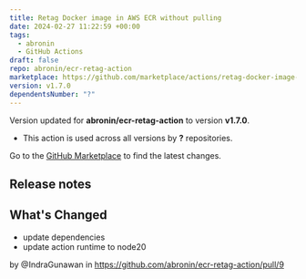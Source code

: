 ```yaml
---
title: Retag Docker image in AWS ECR without pulling
date: 2024-02-27 11:22:59 +00:00
tags:
  - abronin
  - GitHub Actions
draft: false
repo: abronin/ecr-retag-action
marketplace: https://github.com/marketplace/actions/retag-docker-image-in-aws-ecr-without-pulling
version: v1.7.0
dependentsNumber: "?"
---
```



Version updated for **abronin/ecr-retag-action** to version **v1.7.0**.
- This action is used across all versions by **?** repositories.

Go to the [GitHub Marketplace](https://github.com/marketplace/actions/retag-docker-image-in-aws-ecr-without-pulling) to find the latest changes.

## Release notes

## What's Changed
* update dependencies
* update action runtime to node20

by @IndraGunawan in https://github.com/abronin/ecr-retag-action/pull/9

